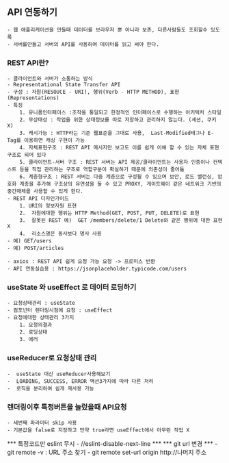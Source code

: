 ## API 연동하기
    - 웹 애플리케이션을 만들때 데이터를 브라우저 뿐 아니라 보존, 다른사람들도 조회할수 있도록
    - 서버를만들고 서버의 API를 사용하여 데이터를 읽고 써야 한다.

### REST API란?
    - 클라이언트와 서버가 소통하는 방식
    - Representational State Transfer API
    - 구성 : 자원(RESOUCE - URI), 행위(Verb - HTTP METHOD), 표현(Representations)
    - 특징 
        1. 유니폼인터페이스 :조작을 통일되고 한정적인 인터페이스로 수행하는 아키텍처 스타일
        2. 무상태성 : 작업을 위한 상태정보를 따로 저장하고 관리하지 않는다. (세션, 쿠키 X)
        3. 캐시가능 : HTTP라는 기존 웹표준을 그대로 사용,  Last-Modified태그나 E-Tag를 이용하면 캐싱 구현이 가능
        4. 자체표현구조 : REST API 메시지만 보고도 이를 쉽게 이해 할 수 있는 자체 표현 구조로 되어 있다
        5. 클라이언트-서버 구조 : REST 서버는 API 제공/클라이언트는 사용자 인증이나 컨텍스트 등을 직접 관리하는 구조로 역할구분이 확실하기 때문에 의존성이 줄어듦
        6. 계층형구조 : REST 서버는 다중 계층으로 구성될 수 있으며 보안, 로드 밸런싱, 암호화 계층을 추가해 구조상의 유연성을 둘 수 있고 PROXY, 게이트웨이 같은 네트워크 기반의 중간매체를 사용할 수 있게 한다.
    - REST API 디자인가이드
        1. URI의 정보자원 표현
        2.  자원에대한 행위는 HTTP Method(GET, POST, PUT, DELETE)로 표현
        3.  잘못된 REST 예)  GET /members/delete/1 Delete와 같은 행위에 대한 표현 X
        4.  리소스명은 동사보다 명사 사용
    - 예) GET/users
    - 예) POST/articles

    - axios : REST API 쉽게 요청 가능 요청 -> 프로미스 반환  
    - API 연동실습용 : https://jsonplaceholder.typicode.com/users
    
### useState 와 useEffect 로 데이터 로딩하기
    - 요청상태관리 : useState
    - 컴포넌터 렌더링시점에 요청 : useEffect
    - 요청에대한 상태관리 3가지 
        1. 요청의결과
        2. 로딩상태
        3. 에러

### useReducer로 요청상태 관리
    -  useState 대신 useReducer사용해보기 
    -  LOADING, SUCCESS, ERROR 액션3가지에 따라 다른 처리
    -  로직을 분리하여 쉽게 재사용 가능 
 
### 렌더링이후 특정버튼을 눌렀을때 API요청
    - 세번째 파라미터 skip 사용
    - 기본값을 false로 지정하고 만약 true라면 useEffect에서 아무런 작업 X



*** 특정코드만 eslint 무시 - //eslint-disable-next-line ***
*** git url 변경 ***
    - git remote -v : URL 주소 찾기
    - git remote set-url origin http://나머지 주소 